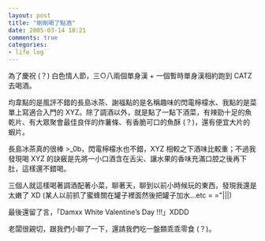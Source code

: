 ```yaml
---
layout: post
title: "剛剛喝了點酒"
date: 2005-03-14 18:21
comments: true
categories: 
- life log
---
```

為了慶祝 (？) 白色情人節，三○八兩個單身漢 + 一個暫時單身漢相約跑到 CATZ 去喝酒。

均韋點的是風評不錯的長島冰茶、謝福點的是名稱趣味的閃電檸檬水、我點的是菜單上寫適合入門的 XYZ。除了調酒以外，就是點了一點下酒菜，有辣勁十足的魚乾片、有大眾聚會最佳良伴的炸薯條、有香脆可口的魚酥 (？)，還有便宜大片的蝦片。

長島冰茶真的很棒 >_0b，閃電檸檬水也不錯，XYZ 相較之下酒味比較重；不過我發現喝 XYZ 的訣竅是先將一小口酒含在舌尖、讓水果的香味充滿口腔之後再下肚，這樣還不錯喝。

三個人就這樣喝著調酒配著小菜，聊著天，聊到以前小時候玩的東西，發現我還是太嫩了 XD (某人以前抓了蜜蜂關在罐子裡面然後把罐子加水…etc = ="|||)

最後還留了言，「Damxx White Valentine’s Day !!!」XDDD

老闆很親切，跟我們小聊了一下，還請我們吃一盤類乖乖零食 (？)。
